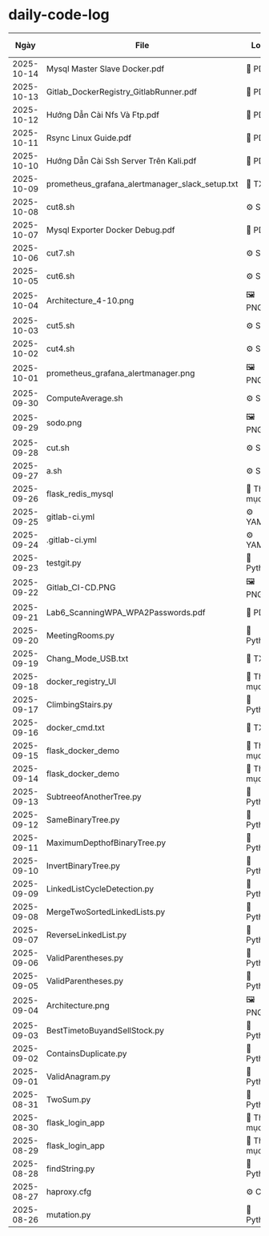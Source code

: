 # daily-code-log
| Ngày | File | Loại | Ghi chú |
|------|------|------|---------|
| 2025-10-14 | Mysql Master Slave Docker.pdf | 📄 PDF | |
| 2025-10-13 | Gitlab_DockerRegistry_GitlabRunner.pdf | 📄 PDF | |
| 2025-10-12 | Hướng Dẫn Cài Nfs Và Ftp.pdf | 📄 PDF | |
| 2025-10-11 | Rsync Linux Guide.pdf | 📄 PDF | |
| 2025-10-10 | Hướng Dẫn Cài Ssh Server Trên Kali.pdf | 📄 PDF | |
| 2025-10-09 | prometheus_grafana_alertmanager_slack_setup.txt | 📄 TXT | |
| 2025-10-08 | cut8.sh | ⚙️ SH | |
| 2025-10-07 | Mysql Exporter Docker Debug.pdf | 📄 PDF | |
| 2025-10-06 | cut7.sh | ⚙️ SH | |
| 2025-10-05 | cut6.sh | ⚙️ SH | |
| 2025-10-04 | Architecture_4-10.png | 🖼️ PNG | |
| 2025-10-03 | cut5.sh | ⚙️ SH | |
| 2025-10-02 | cut4.sh | ⚙️ SH | |
| 2025-10-01 | prometheus_grafana_alertmanager.png | 🖼️ PNG | |
| 2025-09-30 | ComputeAverage.sh | ⚙️ SH | |
| 2025-09-29 | sodo.png | 🖼️ PNG | |
| 2025-09-28 | cut.sh | ⚙️ SH | |
| 2025-09-27 | a.sh | ⚙️ SH | |
| 2025-09-26 | flask_redis_mysql | 📁 Thư mục | |
| 2025-09-25 | gitlab-ci.yml | ⚙️ YAML | |
| 2025-09-24 | .gitlab-ci.yml | ⚙️ YAML | |
| 2025-09-23 | testgit.py | 🐍 Python | |
| 2025-09-22 | Gitlab_CI-CD.PNG | 🖼️ PNG | |
| 2025-09-21 | Lab6_ScanningWPA_WPA2Passwords.pdf | 📄 PDF | |
| 2025-09-20 | MeetingRooms.py | 🐍 Python | |
| 2025-09-19 | Chang_Mode_USB.txt | 📄 TXT | |
| 2025-09-18 | docker_registry_UI | 📁 Thư mục | |
| 2025-09-17 | ClimbingStairs.py | 🐍 Python | |
| 2025-09-16 | docker_cmd.txt | 📄 TXT | |
| 2025-09-15 | flask_docker_demo | 📁 Thư mục | |
| 2025-09-14 | flask_docker_demo | 📁 Thư mục | |
| 2025-09-13 | SubtreeofAnotherTree.py | 🐍 Python | |
| 2025-09-12 | SameBinaryTree.py | 🐍 Python | |
| 2025-09-11 | MaximumDepthofBinaryTree.py | 🐍 Python | |
| 2025-09-10 | InvertBinaryTree.py | 🐍 Python | |
| 2025-09-09 | LinkedListCycleDetection.py | 🐍 Python | |
| 2025-09-08 | MergeTwoSortedLinkedLists.py | 🐍 Python | |
| 2025-09-07 | ReverseLinkedList.py | 🐍 Python | |
| 2025-09-06 | ValidParentheses.py | 🐍 Python | |
| 2025-09-05 | ValidParentheses.py | 🐍 Python | |
| 2025-09-04 | Architecture.png | 🖼️ PNG | |
| 2025-09-03 | BestTimetoBuyandSellStock.py | 🐍 Python | |
| 2025-09-02 | ContainsDuplicate.py | 🐍 Python | |
| 2025-09-01 | ValidAnagram.py | 🐍 Python | |
| 2025-08-31 | TwoSum.py | 🐍 Python | |
| 2025-08-30 | flask_login_app | 📁 Thư mục | |
| 2025-08-29 | flask_login_app | 📁 Thư mục | |
| 2025-08-28 | findString.py | 🐍 Python | |
| 2025-08-27 | haproxy.cfg | ⚙️ CFG | |
| 2025-08-26 | mutation.py | 🐍 Python | |

